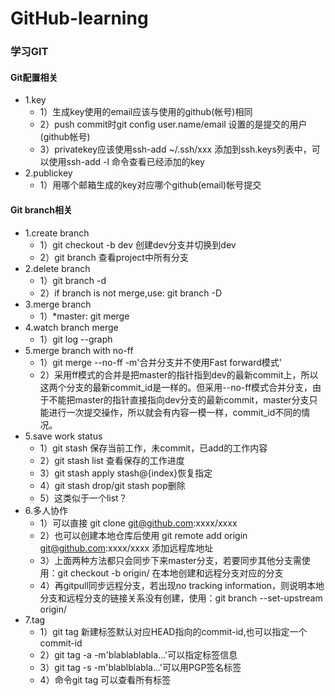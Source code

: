 # GitHub-learning
### 学习GIT
#### Git配置相关
- 1.key
    + 1）生成key使用的email应该与使用的github(帐号)相同
    + 2）push commit时git config user.name/email 设置的是提交的用户(github帐号)
    + 3）privatekey应该使用ssh-add ~/.ssh/xxx 添加到ssh.keys列表中，可以使用ssh-add -l 命令查看已经添加的key
- 2.publickey
    + 1）用哪个邮箱生成的key对应哪个github(email)帐号提交

#### Git branch相关
- 1.create branch
    + 1）git checkout -b dev 创建dev分支并切换到dev
    + 2）git branch 查看project中所有分支
- 2.delete branch
    + 1）git branch -d <branchname>
    + 2）if branch is not merge,use: git branch -D <branchname>
- 3.merge branch
    + 1）*master: git merge <branchname>
- 4.watch branch merge
    + 1）git log --graph
- 5.merge branch with no-ff
    + 1）git merge --no-ff -m'合并分支并不使用Fast forward模式' <branchname>
    + 2）采用ff模式的合并是把master的指针指到dev的最新commit上，所以这两个分支的最新commit_id是一样的。但采用--no-ff模式合并分支，由于不能把master的指针直接指向dev分支的最新commit，master分支只能进行一次提交操作，所以就会有内容一模一样，commit_id不同的情况。
- 5.save work status
    + 1）git stash 保存当前工作，未commit，已add的工作内容
    + 2）git stash list 查看保存的工作进度
    + 3）git stash apply stash@{index}恢复指定
    + 4）git stash drop/git stash pop删除
    + 5）这类似于一个list？
- 6.多人协作
    + 1）可以直接 git clone git@github.com:xxxx/xxxx
    + 2）也可以创建本地仓库后使用 git remote add origin git@github.com:xxxx/xxxx 添加远程库地址
    + 3）上面两种方法都只会同步下来master分支，若要同步其他分支需使用：git checkout -b <branchname> origin/<branchname> 在本地创建和远程分支对应的分支
    + 4）再gitpull同步远程分支，若出现no tracking information，则说明本地分支和远程分支的链接关系没有创建，使用：git branch --set-upstream <branchname> origin/<branch-name>
- 7.tag
    + 1）git tag <name> 新建标签默认对应HEAD指向的commit-id,也可以指定一个commit-id
    + 2）git tag -a <tagname> -m'blablablabla...'可以指定标签信息
    + 3）git tag -s <tagname> -m'blablblabla...'可以用PGP签名标签
    + 4）命令git tag 可以查看所有标签
